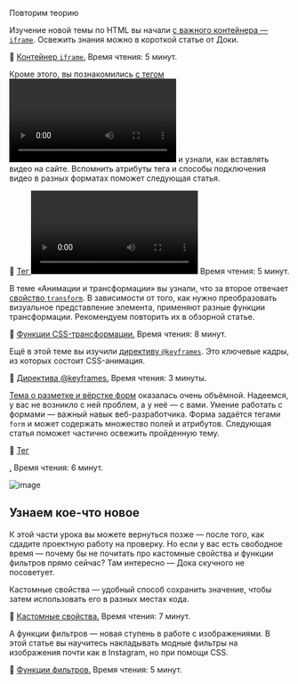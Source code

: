 Повторим теорию

Изучение новой темы по HTML вы начали [с важного контейнера — `iframe`](https://practicum.yandex.ru/learn/web/courses/dbf98e55-0f76-444b-850c-4538708ad571/sprints/296/topics/dcc32333-74b4-44b5-94ab-c663b53e7f2e/lessons/7d252e88-f1fa-45ba-b0ea-896c10f0bdf9/). Освежить знания можно в короткой статье от Доки.

🐶 [Контейнер `iframe`.](https://doka.guide/html/iframe/) Время чтения: 5 минут.

Кроме этого, вы познакомились [с тегом <video>](https://practicum.yandex.ru/learn/web/courses/dbf98e55-0f76-444b-850c-4538708ad571/sprints/296/topics/dcc32333-74b4-44b5-94ab-c663b53e7f2e/lessons/47277b83-878b-478a-87f0-c637a47a1699/) и узнали, как вставлять видео на сайте. Вспомнить атрибуты тега и способы подключения видео в разных форматах поможет следующая статья.

🐶 [Тег <video>.](https://doka.guide/html/video/) Время чтения: 5 минут.

В теме «Анимации и трансформации» вы узнали, что за второе отвечает [свойство `transform`](https://practicum.yandex.ru/learn/web/courses/dbf98e55-0f76-444b-850c-4538708ad571/sprints/296/topics/fd9cd2fb-7930-4dc1-a416-37b1b7fdf285/lessons/0aeb366e-2c20-48a9-821f-3775e615cf3a/). В зависимости от того, как нужно преобразовать визуальное представление элемента, применяют разные функции трансформации. Рекомендуем повторить их в обзорной статье.

🐶 [Функции CSS-трансформации.](https://doka.guide/css/transform-function/) Время чтения: 8 минут.

Ещё в этой теме вы изучили [директиву `@keyframes`](https://practicum.yandex.ru/learn/web/courses/dbf98e55-0f76-444b-850c-4538708ad571/sprints/296/topics/fd9cd2fb-7930-4dc1-a416-37b1b7fdf285/lessons/3b46599f-d496-4851-b0de-2bf647341f7e/). Это ключевые кадры, из которых состоит CSS-анимация.

🐶 [Директива @keyframes.](https://doka.guide/css/keyframes/) Время чтения: 3 минуты.

[Тема о разметке и вёрстке форм](https://practicum.yandex.ru/learn/web/courses/dbf98e55-0f76-444b-850c-4538708ad571/sprints/296/topics/b7363573-1b5f-4a97-928d-d6b0136bdd54/lessons/390be99a-396a-4dcc-8eec-153a41e9de4f/) оказалась очень объёмной. Надеемся, у вас не возникло с ней проблем, а у неё — с вами. Умение работать с формами — важный навык веб-разработчика. Форма задаётся тегами `form` и может содержать множество полей и атрибутов. Следующая статья поможет частично освежить пройденную тему.

🐶 [Тег <form>.](https://doka.guide/html/form/) Время чтения: 6 минут.

![image](https://pictures.s3.yandex.net/resources/doca_3_les_1635504079.png)

## Узнаем кое-что новое

К этой части урока вы можете вернуться позже — после того, как сдадите проектную работу на проверку. Но если у вас есть свободное время — почему бы не почитать про кастомные свойства и функции фильтров прямо сейчас? Там интересно — Дока скучного не посоветует.

Кастомные свойства — удобный способ сохранить значение, чтобы затем использовать его в разных местах кода.

🐶 [Кастомные свойства.](https://doka.guide/css/custom-properties/) Время чтения: 7 минут.

А функции фильтров — новая ступень в работе с изображениями. В этой статье вы научитесь накладывать модные фильтры на изображения почти как в Instagram, но при помощи CSS.

🐶 [Функции фильтров.](https://doka.guide/css/filter-functions/) Время чтения: 5 минут.